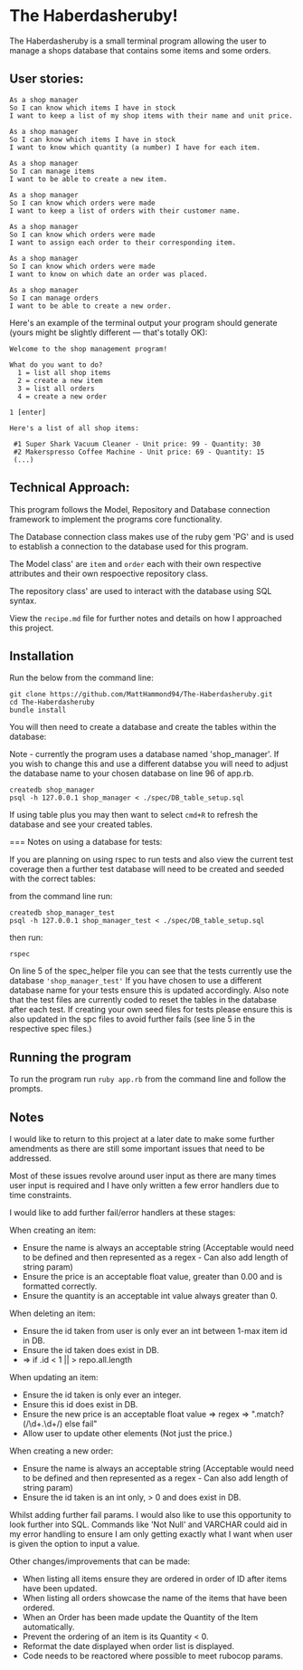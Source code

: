 The Haberdasheruby!
=================

The Haberdasheruby is a small terminal program allowing the user to manage a shops database that contains some items and some orders.

User stories:
-------

```
As a shop manager
So I can know which items I have in stock
I want to keep a list of my shop items with their name and unit price.

As a shop manager
So I can know which items I have in stock
I want to know which quantity (a number) I have for each item.

As a shop manager
So I can manage items
I want to be able to create a new item.

As a shop manager
So I can know which orders were made
I want to keep a list of orders with their customer name.

As a shop manager
So I can know which orders were made
I want to assign each order to their corresponding item.

As a shop manager
So I can know which orders were made
I want to know on which date an order was placed. 

As a shop manager
So I can manage orders
I want to be able to create a new order.
```

Here's an example of the terminal output your program should generate (yours might be slightly different — that's totally OK):

```
Welcome to the shop management program!

What do you want to do?
  1 = list all shop items
  2 = create a new item
  3 = list all orders
  4 = create a new order

1 [enter]

Here's a list of all shop items:

 #1 Super Shark Vacuum Cleaner - Unit price: 99 - Quantity: 30
 #2 Makerspresso Coffee Machine - Unit price: 69 - Quantity: 15
 (...)
```

Technical Approach:
-----

This program follows the Model, Repository and Database connection framework to implement the programs core functionality. 

The Database connection class makes use of the ruby gem 'PG' and is used to establish a connection to the database used for this program.

The Model class' are ```item``` and ```order``` each with their own respective attributes and their own respoective repository class. 

The repository class' are used to interact with the database using SQL syntax.

View the ```recipe.md``` file for further notes and details on how I approached this project.

## Installation 
Run the below from the command line:

```
git clone https://github.com/MattHammond94/The-Haberdasheruby.git
cd The-Haberdasheruby
bundle install
```

You will then need to create a database and create the tables within the database:

Note - currently the program uses a database named 'shop_manager'. If you wish to change this and use a different databse you will need to adjust the database name to your chosen database on line 96 of app.rb.

```
createdb shop_manager
psql -h 127.0.0.1 shop_manager < ./spec/DB_table_setup.sql
```
If using table plus you may then want to select ```cmd+R``` to refresh the database and see your created tables.

===
Notes on using a database for tests:

If you are planning on using rspec to run tests and also view the current test coverage then a further test database will need to be created and seeded with the correct tables: 

from the command line run:
```
createdb shop_manager_test
psql -h 127.0.0.1 shop_manager_test < ./spec/DB_table_setup.sql
```

then run: 
 ```
 rspec
 ```

On line 5 of the spec_helper file you can see that the tests currently use the database ```'shop_manager_test'``` If you have chosen to use a different database name for your tests ensure this is updated accordingly. Also note that the test files are currently coded to reset the tables in the database after each test. If creating your own seed files for tests please ensure this is also updated in the spc files to avoid further fails (see line 5 in the respective spec files.)


## Running the program

To run the program run ```ruby app.rb``` from the command line and follow the prompts.

## Notes

I would like to return to this project at a later date to make some further amendments as there are still some important issues that need to be addressed. 

Most of these issues revolve around user input as there are many times user input is required and I have only written a few error handlers due to time constraints.

I would like to add further fail/error handlers at these stages: 

When creating an item:
* Ensure the name is always an acceptable string (Acceptable would need to be defined and then represented as a regex - Can also add length of string param)
* Ensure the price is an acceptable float value, greater than 0.00 and is formatted correctly.
* Ensure the quantity is an acceptable int value always greater than 0.

When deleting an item:
* Ensure the id taken from user is only ever an int between 1-max item id in DB.
* Ensure the id taken does exist in DB.
* => if .id < 1 || > repo.all.length

When updating an item:
* Ensure the id taken is only ever an integer.
* Ensure this id does exist in DB.
* Ensure the new price is an acceptable float value => regex => ".match?(/\d+.\d+/) else fail"
* Allow user to update other elements (Not just the price.)

When creating a new order:
* Ensure the name is always an acceptable string (Acceptable would need to be defined and then represented as a regex - Can also add length of string param)
* Ensure the id taken is an int only, > 0 and does exist in DB.

Whilst adding further fail params. I would also like to use this opportunity to look further into SQL. Commands like 'Not Null' and VARCHAR could aid in my error handling to ensure I am only getting exactly what I want when user is given the option to input a value.

Other changes/improvements that can be made:
* When listing all items ensure they are ordered in order of ID after items have been updated.
* When listing all orders showcase the name of the items that have been ordered.
* When an Order has been made update the Quantity of the Item automatically.
* Prevent the ordering of an item is its Quantity < 0.
* Reformat the date displayed when order list is displayed.
* Code needs to be reactored where possible to meet rubocop params.
